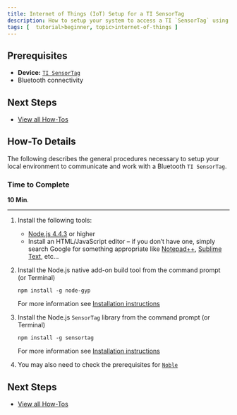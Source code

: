 ```yaml
---
title: Internet of Things (IoT) Setup for a TI SensorTag
description: How to setup your system to access a TI `SensorTag` using Bluetooth and Node.js
tags: [  tutorial>beginner, topic>internet-of-things ]
---
```

## Prerequisites  
 - **Device:** [`TI SensorTag`](http://www.ti.com/ww/de/wireless_connectivity/sensortag2015/)
 - Bluetooth connectivity

## Next Steps
 - [View all How-Tos](http://go.sap.com/developer/tutorial-navigator.how-to.html) 

## How-To Details
The following describes the general procedures necessary to setup your local environment to communicate and work with a Bluetooth `TI SensorTag`.

### Time to Complete
**10 Min**.

---


1. Install the following tools:    - [Node.js 4.4.3](https://nodejs.org/en/blog/release/v4.4.3/) or higher    - Install an HTML/JavaScript editor – if you don’t have one, simply search Google for something appropriate like [Notepad++](https://notepad-plus-plus.org/), [Sublime Text](http://www.sublimetext.com/), etc...

2. Install the Node.js native add-on build tool from the command prompt (or Terminal) 

    `npm install -g node-gyp` 
	
    For more information see [Installation instructions](https://github.com/nodejs/node-gyp)

3. Install the Node.js `SensorTag` library from the command prompt (or Terminal) 

    `npm install -g sensortag` 
	
    For more information see [Installation instructions](https://www.npmjs.com/package/sensortag)

4. You may also need to check the prerequisites for [`Noble`](https://github.com/sandeepmistry/noble#prerequisites)

## Next Steps
 - [View all How-Tos](http://go.sap.com/developer/tutorial-navigator.how-to.html)  
